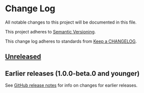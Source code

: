 # Change Log

All notable changes to this project will be documented in this file.

This project adheres to [Semantic Versioning](https://semver.org).

This change log adheres to standards from [Keep a CHANGELOG](https://keepachangelog.com).

## [Unreleased]

## Earlier releases (1.0.0-beta.0 and younger)
See [GitHub release notes](https://github.com/codistica/codistica-js/releases?after=@codistica/dev-tools@v1.0.0)
for info on changes for earlier releases.

[Unreleased]: https://github.com/codistica/codistica-js/compare/@codistica/dev-tools@v1.0.0-beta.0...HEAD
